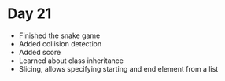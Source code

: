 # Day 21
- Finished the snake game
- Added collision detection
- Added score
- Learned about class inheritance
- Slicing, allows specifying starting and end element from a list